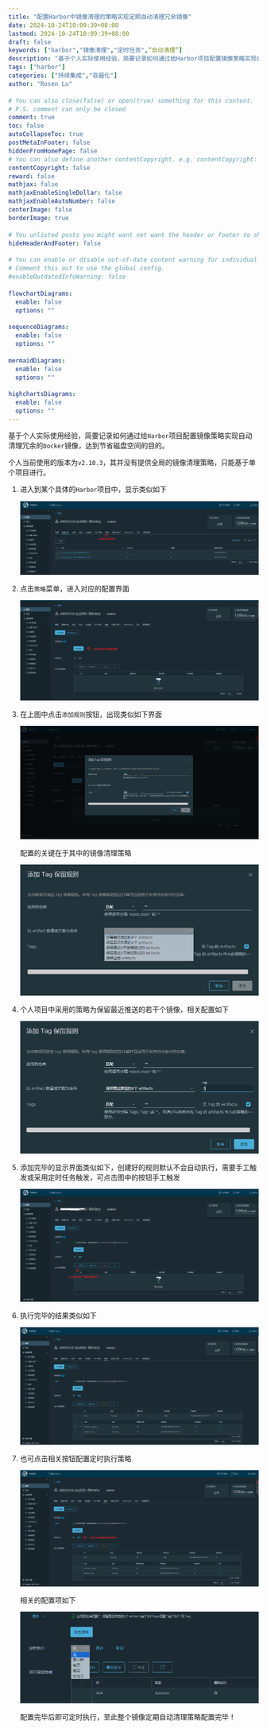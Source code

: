 ```yaml
---
title: "配置Harbor中镜像清理的策略实现定期自动清理冗余镜像"
date: 2024-10-24T10:09:39+08:00
lastmod: 2024-10-24T10:09:39+08:00
draft: false
keywords: ["harbor","镜像清理","定时任务",“自动清理”]
description: "基于个人实际使用经验，简要记录如何通过给Harbor项目配置镜像策略实现自动清理冗余的Docker镜像，达到节省磁盘空间的目的"
tags: ["harbor"]
categories: ["持续集成","容器化"]
author: "Rosen Lu"

# You can also close(false) or open(true) something for this content.
# P.S. comment can only be closed
comment: true
toc: false
autoCollapseToc: true
postMetaInFooter: false
hiddenFromHomePage: false
# You can also define another contentCopyright. e.g. contentCopyright: "This is another copyright."
contentCopyright: false
reward: false
mathjax: false
mathjaxEnableSingleDollar: false
mathjaxEnableAutoNumber: false
centerImage: false
borderImage: true

# You unlisted posts you might want not want the header or footer to show
hideHeaderAndFooter: false

# You can enable or disable out-of-date content warning for individual post.
# Comment this out to use the global config.
#enableOutdatedInfoWarning: false

flowchartDiagrams:
  enable: false
  options: ""

sequenceDiagrams: 
  enable: false
  options: ""

mermaidDiagrams: 
  enable: false
  options: ""

highchartsDiagrams: 
  enable: false
  options: ""
---
```


基于个人实际使用经验，简要记录如何通过给`Harbor`项目配置镜像策略实现自动清理冗余的`Docker`镜像，达到节省磁盘空间的目的。

<!--more-->

个人当前使用的版本为`v2.10.3`，其并没有提供全局的镜像清理策略，只能基于单个项目进行。

1. 进入到某个具体的`Harbor`项目中，显示类似如下

   ![Harbor项目主页面](/blog_img/devops/config-harbor-strategy-to-clean-images/harbor-project-home-page.png "Harbor项目主页面") 

2. 点击`策略`菜单，进入对应的配置界面

   ![Harbor策略配置主页面](/blog_img/devops/config-harbor-strategy-to-clean-images/harbor-strategy-page.png "Harbor策略配置主页面") 

3. 在上图中点击`添加规则`按钮，出现类似如下界面

   ![Harbor添加策略主页面](/blog_img/devops/config-harbor-strategy-to-clean-images/harbor-add-strategy-page.png "Harbor添加策略主页面") 

   配置的关键在于其中的镜像清理策略

   ![Harbor镜像清理策略](/blog_img/devops/config-harbor-strategy-to-clean-images/harbor-image-clean-options.png "Harbor镜像清理策略") 

4. 个人项目中采用的策略为保留最近推送的若干个镜像，相关配置如下

   ![Harbor镜像清理策略示例](/blog_img/devops/config-harbor-strategy-to-clean-images/harbor-image-clean-options-example.png "Harbor镜像清理策略示例") 

5. 添加完毕的显示界面类似如下，创建好的规则默认不会自动执行，需要手工触发或采用定时任务触发，可点击图中的按钮手工触发

   ![Harbor添加镜像清理策略成功](/blog_img/devops/config-harbor-strategy-to-clean-images/harbor-add-strategy-result.png "Harbor添加镜像清理策略成功") 

6. 执行完毕的结果类似如下

   ![Harbor镜像清理策略执行结果](/blog_img/devops/config-harbor-strategy-to-clean-images/harbor-image-strategy-execution-result.png "Harbor镜像清理策略执行结果") 

7. 也可点击相关按钮配置定时执行策略

   ![Harbor镜像清理策略定时执行配置](/blog_img/devops/config-harbor-strategy-to-clean-images/harbor-image-strategy-scheduler-config.png "Harbor镜像清理定时执行配置") 

   相关的配置项如下

   ![Harbor镜像清理策略定时执行选项](/blog_img/devops/config-harbor-strategy-to-clean-images/harbor-image-strategy-scheduler-config-option.png "Harbor镜像清理定时执行选项") 

   配置完毕后即可定时执行，至此整个镜像定期自动清理策略配置完毕！